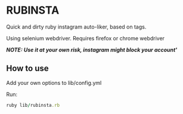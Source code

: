 # RUBINSTA

Quick and dirty ruby instagram auto-liker, based on tags.

Using selenium webdriver. Requires firefox or chrome webdriver

***NOTE: Use it at your own risk, instagram might block your account'***

## How to use

Add your own options to lib/config.yml

Run:
```ruby
ruby lib/rubinsta.rb
```
